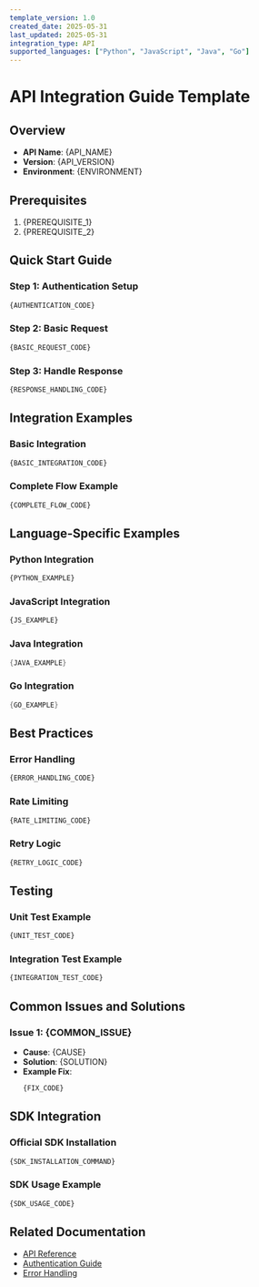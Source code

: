 ```yaml
---
template_version: 1.0
created_date: 2025-05-31
last_updated: 2025-05-31
integration_type: API
supported_languages: ["Python", "JavaScript", "Java", "Go"]
---
```


# API Integration Guide Template

## Overview
- **API Name**: {API_NAME}
- **Version**: {API_VERSION}
- **Environment**: {ENVIRONMENT}

## Prerequisites
1. {PREREQUISITE_1}
2. {PREREQUISITE_2}

## Quick Start Guide

### Step 1: Authentication Setup
```python
{AUTHENTICATION_CODE}
```

### Step 2: Basic Request
```python
{BASIC_REQUEST_CODE}
```

### Step 3: Handle Response
```python
{RESPONSE_HANDLING_CODE}
```

## Integration Examples

### Basic Integration
```python
{BASIC_INTEGRATION_CODE}
```

### Complete Flow Example
```python
{COMPLETE_FLOW_CODE}
```

## Language-Specific Examples

### Python Integration
```python
{PYTHON_EXAMPLE}
```

### JavaScript Integration
```javascript
{JS_EXAMPLE}
```

### Java Integration
```java
{JAVA_EXAMPLE}
```

### Go Integration
```go
{GO_EXAMPLE}
```

## Best Practices

### Error Handling
```python
{ERROR_HANDLING_CODE}
```

### Rate Limiting
```python
{RATE_LIMITING_CODE}
```

### Retry Logic
```python
{RETRY_LOGIC_CODE}
```

## Testing

### Unit Test Example
```python
{UNIT_TEST_CODE}
```

### Integration Test Example
```python
{INTEGRATION_TEST_CODE}
```

## Common Issues and Solutions

### Issue 1: {COMMON_ISSUE}
- **Cause**: {CAUSE}
- **Solution**: {SOLUTION}
- **Example Fix**:
  ```python
  {FIX_CODE}
  ```

## SDK Integration

### Official SDK Installation
```bash
{SDK_INSTALLATION_COMMAND}
```

### SDK Usage Example
```python
{SDK_USAGE_CODE}
```

## Related Documentation
- [API Reference](./API_TEMPLATE_MAIN.md)
- [Authentication Guide](./AUTH_TEMPLATE.md)
- [Error Handling](./ERROR_TEMPLATE.md)

